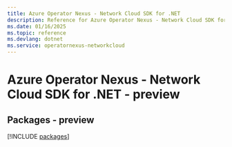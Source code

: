 ```yaml
---
title: Azure Operator Nexus - Network Cloud SDK for .NET
description: Reference for Azure Operator Nexus - Network Cloud SDK for .NET
ms.date: 01/16/2025
ms.topic: reference
ms.devlang: dotnet
ms.service: operatornexus-networkcloud
---
```

# Azure Operator Nexus - Network Cloud SDK for .NET - preview
## Packages - preview
[!INCLUDE [packages](operator-nexus---network-cloud-index.md)]